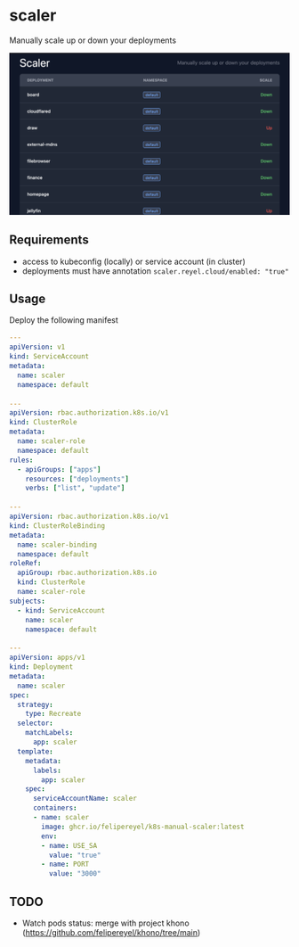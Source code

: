 # scaler

Manually scale up or down your deployments

![screenshot](screenshot/list.png)

## Requirements

- access to kubeconfig (locally) or service account (in cluster)
- deployments must have annotation `scaler.reyel.cloud/enabled: "true"`


## Usage

Deploy the following manifest

```yaml
---
apiVersion: v1
kind: ServiceAccount
metadata:
  name: scaler
  namespace: default

---
apiVersion: rbac.authorization.k8s.io/v1
kind: ClusterRole
metadata:
  name: scaler-role
  namespace: default
rules:
  - apiGroups: ["apps"]
    resources: ["deployments"]
    verbs: ["list", "update"]

---
apiVersion: rbac.authorization.k8s.io/v1
kind: ClusterRoleBinding
metadata:
  name: scaler-binding
  namespace: default
roleRef:
  apiGroup: rbac.authorization.k8s.io
  kind: ClusterRole
  name: scaler-role
subjects:
  - kind: ServiceAccount
    name: scaler
    namespace: default

---
apiVersion: apps/v1
kind: Deployment
metadata:
  name: scaler
spec:
  strategy:
    type: Recreate
  selector:
    matchLabels:
      app: scaler
  template:
    metadata:
      labels:
        app: scaler
    spec:
      serviceAccountName: scaler
      containers:
      - name: scaler
        image: ghcr.io/felipereyel/k8s-manual-scaler:latest
        env:
        - name: USE_SA
          value: "true"
        - name: PORT
          value: "3000"

```


## TODO

- Watch pods status: merge with project khono (https://github.com/felipereyel/khono/tree/main)
